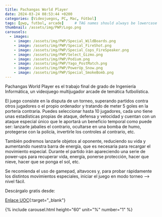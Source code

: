 ```yaml
---
title: Pachangas World Player
date: 2024-03-24 08:53:44 +0200
categories: [Videojuegos, PC, Mac, Fútbol]
tags: [pwp, futbol, arcade]     # TAG names should always be lowercase
thumbnail: /assets/img/PWP/Logo.png
carousels:  
  - images: 
    - image: /assets/img/PWP/Special_WildBoards.png
    - image: /assets/img/PWP/Special_FireShot.png
    - image: /assets/img/PWP/Special_Cops_FireSpeaker.png
    - image: /assets/img/PWP/Select_Gizmo.png
    - image: /assets/img/PWP/Podium.png
    - image: /assets/img/PWP/Yago_PostMatch.png
    - image: /assets/img/PWP/PowerUp_Snow.png
    - image: /assets/img/PWP/Special_SmokeBomb.png
---
```

Pachangas World Player es el trabajo final de grado de Ingeniería Informática, un videojuego multijugador arcade de temática futbolística.

El juego consiste en la disputa de un torneo, superando partidos contra otros jugadores o el propio ordenador y tratando de meter 5 goles en la portería contraria. Puedes seleccionar hasta 10 jugadores, cada uno tiene unas estadísticas propias de ataque, defensa y velocidad y cuentan con un ataque especial único que le aportará un beneficio temporal como puede ser: lanzarle jabalíes el contrario, ocultarse en una bomba de humo, protegerse con la policía, invertirle los controles al contrario, etc. 

También podremos lanzarle objetos al oponente, reduciendo su vida y aumentando nuestra barra de energía, que es necesaria para recargar el movimiento especial. Durante el partido irán apareciendo una serie de power-ups para recuperar vida, energía, ponerse protección, hacer que nieve, hacer que se ponga el sol, etc. 

Se recomienda el uso de gamepad, altavoces y, para probar rápidamente los distintos movimientos especiales, iniciar el juego en modo torneo --> nivel fácil.

Descárgalo gratis desde: 

[Enlace UOC](https://hdl.handle.net/10609/150907 "PWP en UOC"){:target="_blank"}

{% include carousel.html height="60" unit="%" number="1" %}
